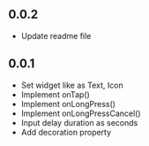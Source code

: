 ## 0.0.2
- Update readme file

## 0.0.1
- Set widget like as Text, Icon
- Implement onTap()
- Implement onLongPress()
- Implement onLongPressCancel()
- Input delay duration as seconds
- Add decoration property

